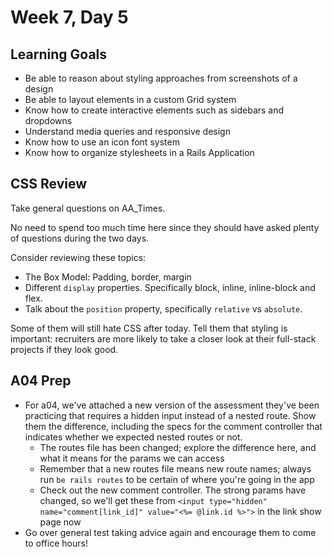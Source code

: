 # Week 7, Day 5

## Learning Goals
- Be able to reason about styling approaches from screenshots of a design
- Be able to layout elements in a custom Grid system
- Know how to create interactive elements such as sidebars and dropdowns
- Understand media queries and responsive design
- Know how to use an icon font system
- Know how to organize stylesheets in a Rails Application

## CSS Review

Take general questions on AA_Times. 

No need to spend too much time here since they should have asked plenty of questions during the two days. 

Consider reviewing these topics:
- The Box Model: Padding, border, margin
- Different `display` properties. Specifically block, inline, inline-block and flex. 
- Talk about the `position` property, specifically `relative` vs `absolute`.

Some of them will still hate CSS after today. Tell them that styling is important: recruiters are more likely to take a closer look at their full-stack projects if they look good.

## A04 Prep

- For a04, we've attached a new version of the assessment they've been practicing that requires a hidden input instead of a nested route. Show them the difference, including the specs for the comment controller that indicates whether we expected nested routes or not.
  - The routes file has been changed; explore the difference here, and what it means for the params we can access
  - Remember that a new routes file means new route names; always run `be rails routes` to be certain of where you're going in the app
  - Check out the new comment controller. The strong params have changed, so we'll get these from `<input type="hidden" name="comment[link_id]" value="<%= @link.id %>">` in the link show page now
- Go over general test taking advice again and encourage them to come to office hours! 